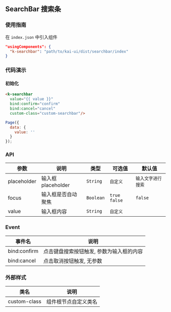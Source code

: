 ## SearchBar 搜索条

### 使用指南
在 `index.json` 中引入组件
```json
"usingComponents": {
  "k-searchbar": "path/to/kai-ui/dist/searchbar/index"
}
```

### 代码演示

#### 初始化

```html
<k-searchbar
  value="{{ value }}" 
  bind:confirm="confirm" 
  bind:cancel="cancel" 
  custom-class="custom-searchbar"/>
```

```javascript
Page({
  data: {
    value: ''
  }
});

```

### API

| 参数 | 说明 | 类型 | 可选值 | 默认值 |
|-----------|-----------|-----------|-----------|-------------|
| placeholder | 输入框placeholder | `String` | `自定义` | `输入文字进行搜索` |
| focus | 输入框是否自动聚焦 | `Boolean` | `true` `false` | `false` |
| value | 输入框内容 | `String` | `自定义`| ` ` |

### Event

| 事件名 | 说明 |
|-----------|-----------|
| bind:confirm | 点击键盘搜索按钮触发, 参数为输入框的内容 |
| bind:cancel | 点击取消按钮触发, 无参数 |

### 外部样式

| 类名 | 说明 |
|-----------|-----------|
| custom-class | 组件根节点自定义类名 |

